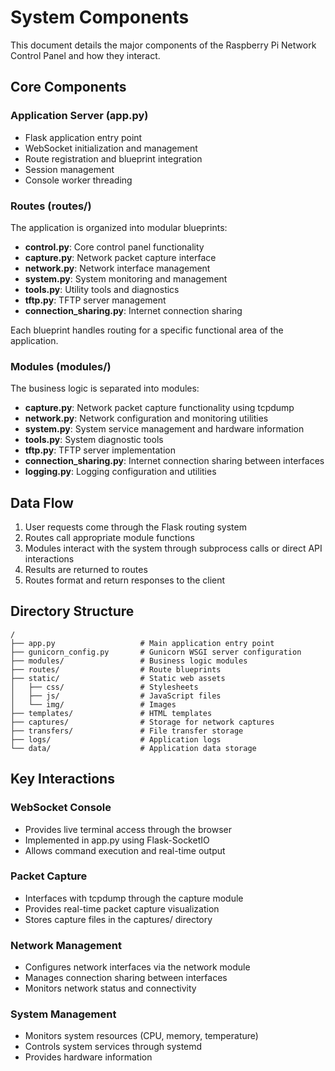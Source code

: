 # System Components

This document details the major components of the Raspberry Pi Network Control Panel and how they interact.

## Core Components

### Application Server (app.py)
- Flask application entry point
- WebSocket initialization and management
- Route registration and blueprint integration
- Session management
- Console worker threading

### Routes (routes/)

The application is organized into modular blueprints:

- **control.py**: Core control panel functionality
- **capture.py**: Network packet capture interface
- **network.py**: Network interface management
- **system.py**: System monitoring and management
- **tools.py**: Utility tools and diagnostics
- **tftp.py**: TFTP server management
- **connection_sharing.py**: Internet connection sharing

Each blueprint handles routing for a specific functional area of the application.

### Modules (modules/)

The business logic is separated into modules:

- **capture.py**: Network packet capture functionality using tcpdump
- **network.py**: Network configuration and monitoring utilities
- **system.py**: System service management and hardware information
- **tools.py**: System diagnostic tools
- **tftp.py**: TFTP server implementation
- **connection_sharing.py**: Internet connection sharing between interfaces
- **logging.py**: Logging configuration and utilities

## Data Flow

1. User requests come through the Flask routing system
2. Routes call appropriate module functions
3. Modules interact with the system through subprocess calls or direct API interactions
4. Results are returned to routes
5. Routes format and return responses to the client

## Directory Structure

```
/
├── app.py                   # Main application entry point
├── gunicorn_config.py       # Gunicorn WSGI server configuration
├── modules/                 # Business logic modules
├── routes/                  # Route blueprints
├── static/                  # Static web assets
│   ├── css/                 # Stylesheets
│   ├── js/                  # JavaScript files
│   └── img/                 # Images
├── templates/               # HTML templates
├── captures/                # Storage for network captures
├── transfers/               # File transfer storage
├── logs/                    # Application logs
└── data/                    # Application data storage
```

## Key Interactions

### WebSocket Console
- Provides live terminal access through the browser
- Implemented in app.py using Flask-SocketIO
- Allows command execution and real-time output

### Packet Capture
- Interfaces with tcpdump through the capture module
- Provides real-time packet capture visualization
- Stores capture files in the captures/ directory

### Network Management
- Configures network interfaces via the network module
- Manages connection sharing between interfaces
- Monitors network status and connectivity

### System Management
- Monitors system resources (CPU, memory, temperature)
- Controls system services through systemd
- Provides hardware information 